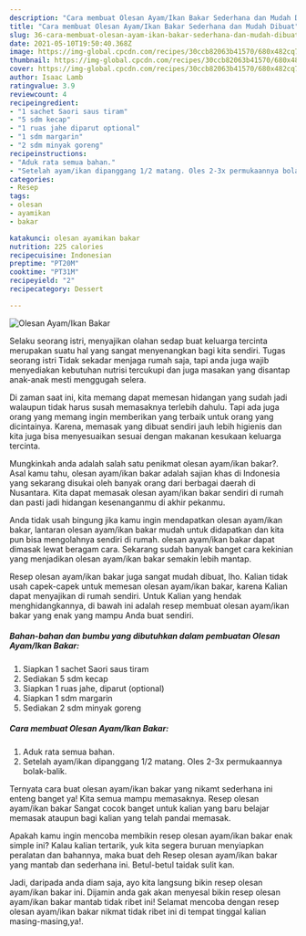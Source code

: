 ```yaml
---
description: "Cara membuat Olesan Ayam/Ikan Bakar Sederhana dan Mudah Dibuat"
title: "Cara membuat Olesan Ayam/Ikan Bakar Sederhana dan Mudah Dibuat"
slug: 36-cara-membuat-olesan-ayam-ikan-bakar-sederhana-dan-mudah-dibuat
date: 2021-05-10T19:50:40.368Z
image: https://img-global.cpcdn.com/recipes/30ccb82063b41570/680x482cq70/olesan-ayamikan-bakar-foto-resep-utama.jpg
thumbnail: https://img-global.cpcdn.com/recipes/30ccb82063b41570/680x482cq70/olesan-ayamikan-bakar-foto-resep-utama.jpg
cover: https://img-global.cpcdn.com/recipes/30ccb82063b41570/680x482cq70/olesan-ayamikan-bakar-foto-resep-utama.jpg
author: Isaac Lamb
ratingvalue: 3.9
reviewcount: 4
recipeingredient:
- "1 sachet Saori saus tiram"
- "5 sdm kecap"
- "1 ruas jahe diparut optional"
- "1 sdm margarin"
- "2 sdm minyak goreng"
recipeinstructions:
- "Aduk rata semua bahan."
- "Setelah ayam/ikan dipanggang 1/2 matang. Oles 2-3x permukaannya bolak-balik."
categories:
- Resep
tags:
- olesan
- ayamikan
- bakar

katakunci: olesan ayamikan bakar 
nutrition: 225 calories
recipecuisine: Indonesian
preptime: "PT20M"
cooktime: "PT31M"
recipeyield: "2"
recipecategory: Dessert

---
```



![Olesan Ayam/Ikan Bakar](https://img-global.cpcdn.com/recipes/30ccb82063b41570/680x482cq70/olesan-ayamikan-bakar-foto-resep-utama.jpg)

Selaku seorang istri, menyajikan olahan sedap buat keluarga tercinta merupakan suatu hal yang sangat menyenangkan bagi kita sendiri. Tugas seorang istri Tidak sekadar menjaga rumah saja, tapi anda juga wajib menyediakan kebutuhan nutrisi tercukupi dan juga masakan yang disantap anak-anak mesti menggugah selera.

Di zaman  saat ini, kita memang dapat memesan hidangan yang sudah jadi walaupun tidak harus susah memasaknya terlebih dahulu. Tapi ada juga orang yang memang ingin memberikan yang terbaik untuk orang yang dicintainya. Karena, memasak yang dibuat sendiri jauh lebih higienis dan kita juga bisa menyesuaikan sesuai dengan makanan kesukaan keluarga tercinta. 



Mungkinkah anda adalah salah satu penikmat olesan ayam/ikan bakar?. Asal kamu tahu, olesan ayam/ikan bakar adalah sajian khas di Indonesia yang sekarang disukai oleh banyak orang dari berbagai daerah di Nusantara. Kita dapat memasak olesan ayam/ikan bakar sendiri di rumah dan pasti jadi hidangan kesenanganmu di akhir pekanmu.

Anda tidak usah bingung jika kamu ingin mendapatkan olesan ayam/ikan bakar, lantaran olesan ayam/ikan bakar mudah untuk didapatkan dan kita pun bisa mengolahnya sendiri di rumah. olesan ayam/ikan bakar dapat dimasak lewat beragam cara. Sekarang sudah banyak banget cara kekinian yang menjadikan olesan ayam/ikan bakar semakin lebih mantap.

Resep olesan ayam/ikan bakar juga sangat mudah dibuat, lho. Kalian tidak usah capek-capek untuk memesan olesan ayam/ikan bakar, karena Kalian dapat menyajikan di rumah sendiri. Untuk Kalian yang hendak menghidangkannya, di bawah ini adalah resep membuat olesan ayam/ikan bakar yang enak yang mampu Anda buat sendiri.

<!--inarticleads1-->

##### Bahan-bahan dan bumbu yang dibutuhkan dalam pembuatan Olesan Ayam/Ikan Bakar:

1. Siapkan 1 sachet Saori saus tiram
1. Sediakan 5 sdm kecap
1. Siapkan 1 ruas jahe, diparut (optional)
1. Siapkan 1 sdm margarin
1. Sediakan 2 sdm minyak goreng




<!--inarticleads2-->

##### Cara membuat Olesan Ayam/Ikan Bakar:

1. Aduk rata semua bahan.
1. Setelah ayam/ikan dipanggang 1/2 matang. Oles 2-3x permukaannya bolak-balik.




Ternyata cara buat olesan ayam/ikan bakar yang nikamt sederhana ini enteng banget ya! Kita semua mampu memasaknya. Resep olesan ayam/ikan bakar Sangat cocok banget untuk kalian yang baru belajar memasak ataupun bagi kalian yang telah pandai memasak.

Apakah kamu ingin mencoba membikin resep olesan ayam/ikan bakar enak simple ini? Kalau kalian tertarik, yuk kita segera buruan menyiapkan peralatan dan bahannya, maka buat deh Resep olesan ayam/ikan bakar yang mantab dan sederhana ini. Betul-betul taidak sulit kan. 

Jadi, daripada anda diam saja, ayo kita langsung bikin resep olesan ayam/ikan bakar ini. Dijamin anda gak akan menyesal bikin resep olesan ayam/ikan bakar mantab tidak ribet ini! Selamat mencoba dengan resep olesan ayam/ikan bakar nikmat tidak ribet ini di tempat tinggal kalian masing-masing,ya!.

